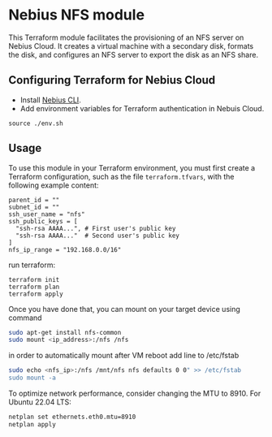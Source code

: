 # Nebius NFS module

This Terraform module facilitates the provisioning of an NFS server on Nebius Cloud. It creates a virtual machine with a secondary disk, formats the disk, and configures an NFS server to export the disk as an NFS share.

## Configuring Terraform for Nebius Cloud

- Install [Nebius CLI](https://docs.nebius.com/cli/install/).
- Add environment variables for Terraform authentication in Nebuis Cloud.

```
source ./env.sh
```

## Usage

To use this module in your Terraform environment, you must first create a Terraform configuration, such as the file `terraform.tfvars`, with the following example content:

```hcl
parent_id = ""
subnet_id = ""
ssh_user_name = "nfs"
ssh_public_keys = [
  "ssh-rsa AAAA...", # First user's public key
  "ssh-rsa AAAA..."  # Second user's public key
]
nfs_ip_range = "192.168.0.0/16"
```

run terraform:

```
terraform init
terraform plan
terraform apply
```

Once you have done that, you can mount on your target device using command 
```bash
sudo apt-get install nfs-common
sudo mount <ip_address>:/nfs /nfs
```

in order to automatically mount after VM reboot add line to /etc/fstab
```bash
sudo echo <nfs_ip>:/nfs /mnt/nfs nfs defaults 0 0" >> /etc/fstab
sudo mount -a
```

To optimize network performance, consider changing the  MTU to 8910. For Ubuntu 22.04 LTS:
```bash
netplan set ethernets.eth0.mtu=8910
netplan apply
```